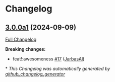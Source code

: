 # Changelog

## [3.0.0a1](https://github.com/JarbasAl/testpkg/tree/3.0.0a1) (2024-09-09)

[Full Changelog](https://github.com/JarbasAl/testpkg/compare/2.2.0...3.0.0a1)

**Breaking changes:**

- feat!:awesomeness [\#17](https://github.com/JarbasAl/testpkg/pull/17) ([JarbasAl](https://github.com/JarbasAl))



\* *This Changelog was automatically generated by [github_changelog_generator](https://github.com/github-changelog-generator/github-changelog-generator)*
